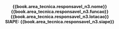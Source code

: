 <div align="center">
<b>
{{book.area_tecnica.responsavel_n3.nome}}<br/>  
{{book.area_tecnica.responsavel_n3.funcao}}<br/> 
{{book.area_tecnica.responsavel_n3.lotacao}}<br/> 
SIAPE: {{book.area_tecnica.responsavel_n3.siape}}<br/>   
</b>

